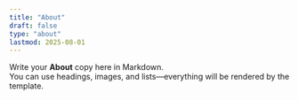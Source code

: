```yaml
---
title: "About"
draft: false
type: "about"
lastmod: 2025-08-01
---
```


Write your **About** copy here in Markdown.  
You can use headings, images, and lists—everything will be rendered by the template.

